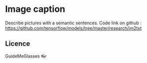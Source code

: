 # Image caption
Describe pictures with a semantic sentences.
Code link on github : https://github.com/tensorflow/models/tree/master/research/im2txt

## Licence
GuideMeGlasses
:eyeglasses: